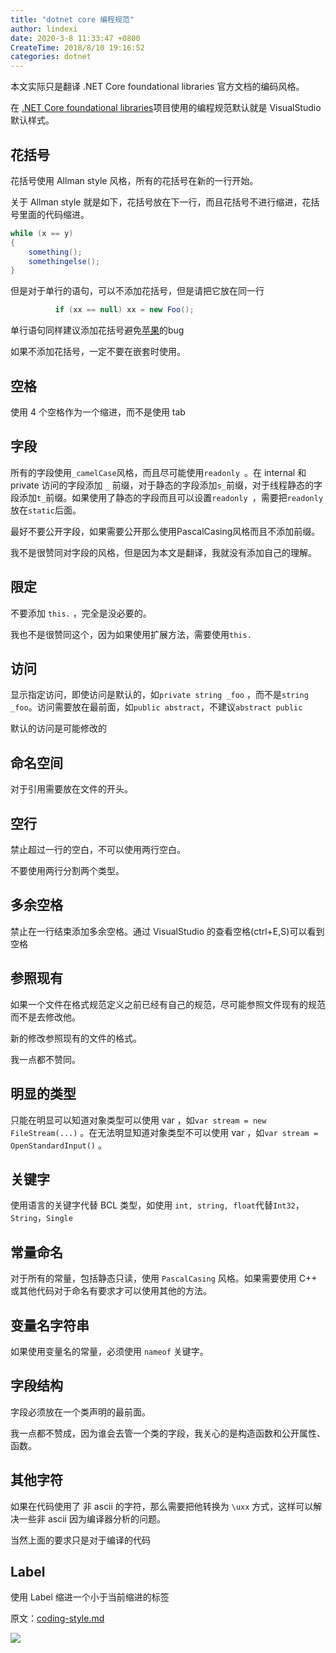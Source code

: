 ```yaml
---
title: "dotnet core 编程规范"
author: lindexi
date: 2020-3-8 11:33:47 +0800
CreateTime: 2018/8/10 19:16:52
categories: dotnet
---
```


本文实际只是翻译  .NET Core foundational libraries 官方文档的编码风格。

<!--more-->


<!-- CreateTime:2018/8/10 19:16:52 -->


在 [.NET Core foundational libraries](https://github.com/dotnet/corefx )项目使用的编程规范默认就是 VisualStudio 默认样式。

## 花括号

花括号使用  Allman style 风格，所有的花括号在新的一行开始。

关于 Allman style 就是如下，花括号放在下一行，而且花括号不进行缩进，花括号里面的代码缩进。

```csharp
while (x == y)
{
    something();
    somethingelse();
}
```

但是对于单行的语句，可以不添加花括号，但是请把它放在同一行

```csharp
          if (xx == null) xx = new Foo();
```

单行语句同样建议添加花括号避免[苹果](https://www.imperialviolet.org/2014/02/22/applebug.html )的bug

如果不添加花括号，一定不要在嵌套时使用。

## 空格

使用 4 个空格作为一个缩进，而不是使用 tab 

## 字段

所有的字段使用`_camelCase`风格，而且尽可能使用`readonly `。在 internal 和 private 访问的字段添加 `_` 前缀，对于静态的字段添加`s_`前缀，对于线程静态的字段添加`t_`前缀。如果使用了静态的字段而且可以设置`readonly `，需要把`readonly `放在`static`后面。

最好不要公开字段，如果需要公开那么使用PascalCasing风格而且不添加前缀。

我不是很赞同对字段的风格，但是因为本文是翻译，我就没有添加自己的理解。

## 限定

不要添加 `this.` ，完全是没必要的。

我也不是很赞同这个，因为如果使用扩展方法，需要使用`this.`

## 访问

显示指定访问，即使访问是默认的，如`private string _foo` ，而不是`string _foo`。访问需要放在最前面，如`public abstract`，不建议`abstract public`

默认的访问是可能修改的

## 命名空间

对于引用需要放在文件的开头。

## 空行

禁止超过一行的空白，不可以使用两行空白。

不要使用两行分割两个类型。

## 多余空格

禁止在一行结束添加多余空格。通过 VisualStudio 的查看空格(ctrl+E,S)可以看到空格

## 参照现有

如果一个文件在格式规范定义之前已经有自己的规范，尽可能参照文件现有的规范而不是去修改他。

新的修改参照现有的文件的格式。

我一点都不赞同。

## 明显的类型

只能在明显可以知道对象类型可以使用 var ，如`var stream = new FileStream(...)` 。在无法明显知道对象类型不可以使用 var ，如`var stream = OpenStandardInput()` 。

## 关键字

使用语言的关键字代替 BCL 类型，如使用 `int, string, float`代替`Int32`，`String`，`Single`

## 常量命名

对于所有的常量，包括静态只读，使用 `PascalCasing` 风格。如果需要使用 C++ 或其他代码对于命名有要求才可以使用其他的方法。

## 变量名字符串

如果使用变量名的常量，必须使用 `nameof` 关键字。

## 字段结构

字段必须放在一个类声明的最前面。

我一点都不赞成，因为谁会去管一个类的字段，我关心的是构造函数和公开属性、函数。

## 其他字符

如果在代码使用了 非 ascii 的字符，那么需要把他转换为 `\uxx` 方式，这样可以解决一些非 ascii 因为编译器分析的问题。

当然上面的要求只是对于编译的代码

## Label

使用 Label 缩进一个小于当前缩进的标签

原文：[coding-style.md](https://github.com/dotnet/corefx/blob/master/Documentation/coding-guidelines/coding-style.md )

![](http://image.acmx.xyz/lindexi%2F2018571237288065.jpg)

